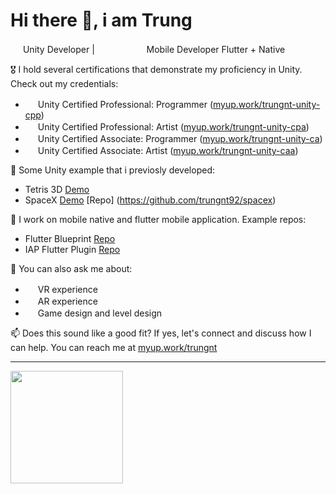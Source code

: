 # Hi there 👋, i am Trung

<!--
**trungnt92/trungnt92** is a ✨ _special_ ✨ repository because its `README.md` (this file) appears on your GitHub profile.

Here are some ideas to get you started:

- 🔭 I’m currently working on ...
- 🌱 I’m currently learning ...
- 👯 I’m looking to collaborate on ...
- 🤔 I’m looking for help with ...
- 💬 Ask me about ...
- 📫 How to reach me: ...
- 😄 Pronouns: ...
- ⚡ Fun fact: ...
-->

<img src="https://user-images.githubusercontent.com/107845126/227093832-25332dfd-8f08-4b66-8157-c8ac81735843.png" width="16" height="16"/> Unity Developer | <img src="https://user-images.githubusercontent.com/107845126/227094319-9b342447-ab0f-42a4-8850-26cda247ad21.png" width="13" height="16"/> <img src="https://user-images.githubusercontent.com/107845126/227094311-73b721f8-ae53-4e6c-af26-1a52b73000b5.png" width="30" height="16"/> <img src="https://user-images.githubusercontent.com/107845126/227094306-8a484320-ddf1-4293-a8bc-245f8c54beb6.jpg" width="24" height="16"/> Mobile Developer Flutter + Native

🎖 I hold several certifications that demonstrate my proficiency in Unity. Check out my credentials:

- <img src="https://images.credly.com/size/340x340/images/05915903-c7fd-4256-8754-9ff9e9e6465e/image.png" width="16" height="16"/> Unity Certified Professional: Programmer ([myup.work/trungnt-unity-cpp](https://myup.work/trungnt-unity-cpp))
- <img src="https://images.credly.com/size/340x340/images/90ea48bb-af29-439b-a239-5bd4ba5ec9f0/image.png" width="16" height="16"/> Unity Certified Professional: Artist ([myup.work/trungnt-unity-cpa](https://myup.work/trungnt-unity-cpa))
- <img src="https://images.credly.com/size/340x340/images/d1f43356-4e1e-424a-99e3-65636d7bc4fd/image.png" width="16" height="16"/> Unity Certified Associate: Programmer ([myup.work/trungnt-unity-ca](https://myup.work/trungnt-unity-ca))
- <img src="https://images.credly.com/size/340x340/images/ad6a684b-31be-4bdb-acfb-97121cddb950/image.png" width="16" height="16"/> Unity Certified Associate: Artist ([myup.work/trungnt-unity-caa](https://myup.work/trungnt-unity-caa))

🌱 Some Unity example that i previosly developed:

- Tetris 3D [Demo](https://myup.work/trungnt-trungtris)
- SpaceX [Demo](https://myup.work/trungnt-spacex) [Repo] (https://github.com/trungnt92/spacex)

📱 I work on mobile native and flutter mobile application. Example repos:

- Flutter Blueprint [Repo](https://github.com/trungnt92/flutter_blueprint)
- IAP Flutter Plugin [Repo](https://github.com/trungnt92/flutter_iap)

💬 You can also ask me about:
- <img src="https://user-images.githubusercontent.com/107845126/227094335-74324ddf-892e-4f82-bd33-f999e7f764c3.png" width="16" height="16"/> VR experience
- <img src="https://user-images.githubusercontent.com/107845126/227094328-55f99f88-9dfb-4541-8405-7b0b7de85cf7.png" width="16" height="16"/> AR experience
- <img src="https://user-images.githubusercontent.com/107845126/227094338-8bca0c33-3fb6-4d8b-8cfb-ecacdaef744c.png" width="16" height="16"/> Game design and level design

📫 Does this sound like a good fit? If yes, let's connect and discuss how I can help. You can reach me at [myup.work/trungnt](myup.work/trungnt)

---

<div>
  <a href="https://github.com/luuthanhminh">
  <img height="180em" src="https://github-readme-stats.vercel.app/api/top-langs/?username=trungnt92&layout=compact&langs_count=6"/>
</div>
